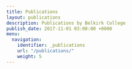 ```yaml
---
title: Publications
layout: publications
description: Publications by Belkirk College
publish_date: 2017-11-01 03:00:00 +0000
menu:
  navigation:
    identifier: _publications
    url: "/publications/"
    weight: 5
---
```



